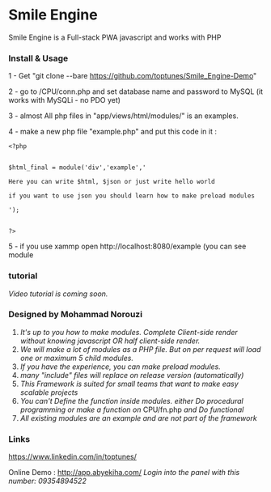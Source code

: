 Smile Engine
=======

Smile Engine is a Full-stack PWA javascript and works with PHP


### Install & Usage


1 - Get "git clone --bare  https://github.com/toptunes/Smile_Engine-Demo"

2 - go to /CPU/conn.php and set database name and password to MySQL (it works with MySQLi - no PDO yet)

3 - almost All php files in "app/views/html/modules/" is an examples.

4 - make a new php file "example.php" and put this code in it :

```
<?php


$html_final = module('div','example','

Here you can write $html, $json or just write hello world

if you want to use json you should learn how to make preload modules

');


?>

```

5 - if you use xammp open http://localhost:8080/example  (you can see module


### tutorial

_Video tutorial is coming soon._

### Designed by Mohammad Norouzi

1. _It's up to you how to make modules. Complete Client-side render without knowing javascript OR half client-side render._
2. _We will make a lot of modules as a PHP file. But on per request will load one or maximum 5 child modules._
3. _If you have the experience, you can make preload modules._
4. _many "include" files will replace on release version (automatically)_
5. _This Framework is suited for small teams that want to make easy scalable projects_
6. _You can't Define the function inside modules. either Do procedural programming or make a function on_ CPU/fn.php _and Do functional_
7. _All existing modules are an example and are not part of the framework_

### Links

https://www.linkedin.com/in/toptunes/

Online Demo : http://app.abyekiha.com/
_Login into the panel with this number: 09354894522_




